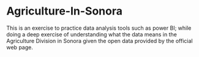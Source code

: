 # Agriculture-In-Sonora
This is an exercise to practice data analysis tools such as power BI; while doing a deep exercise of understanding what the data means in the Agriculture Division in Sonora given the open data provided by the official web page.
